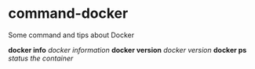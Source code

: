 # command-docker
Some command and tips about Docker


**docker info** *docker information*
**docker version** *docker version*
**docker ps** *status the container*
